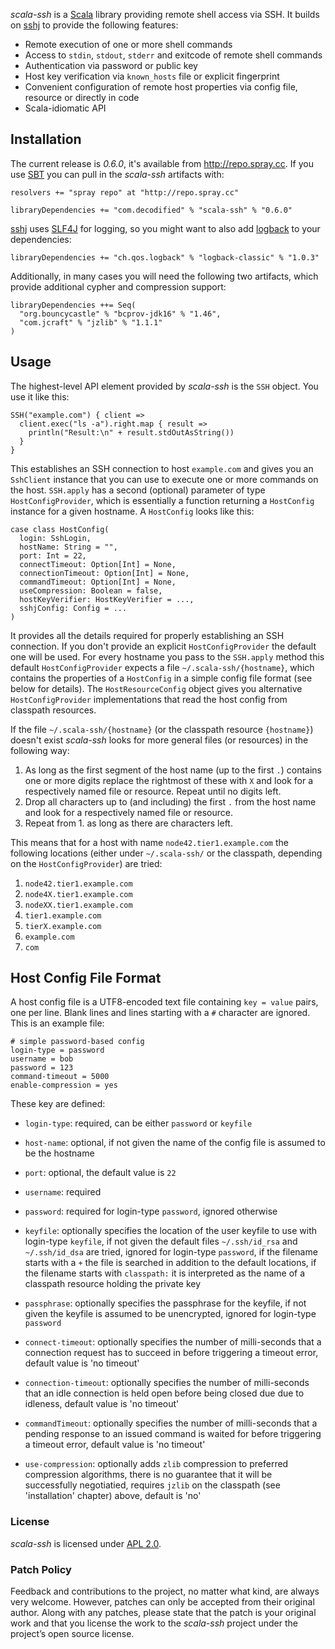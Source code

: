 _scala-ssh_ is a [Scala] library providing remote shell access via SSH.
It builds on [sshj] to provide the following features:

* Remote execution of one or more shell commands
* Access to `stdin`, `stdout`, `stderr` and exitcode of remote shell commands
* Authentication via password or public key
* Host key verification via `known_hosts` file or explicit fingerprint
* Convenient configuration of remote host properties via config file, resource or directly in code
* Scala-idiomatic API


## Installation

The current release is *0.6.0*, it's available from <http://repo.spray.cc>.
If you use [SBT] you can pull in the _scala-ssh_ artifacts with:

    resolvers += "spray repo" at "http://repo.spray.cc"

    libraryDependencies += "com.decodified" % "scala-ssh" % "0.6.0"

[sshj] uses [SLF4J] for logging, so you might want to also add [logback] to your dependencies:

    libraryDependencies += "ch.qos.logback" % "logback-classic" % "1.0.3"

Additionally, in many cases you will need the following two artifacts, which provide additional cypher and compression
support:

    libraryDependencies ++= Seq(
      "org.bouncycastle" % "bcprov-jdk16" % "1.46",
      "com.jcraft" % "jzlib" % "1.1.1"
    )


## Usage

The highest-level API element provided by _scala-ssh_ is the `SSH` object. You use it like this:

    SSH("example.com") { client =>
      client.exec("ls -a").right.map { result =>
        println("Result:\n" + result.stdOutAsString())
      }
    }

This establishes an SSH connection to host `example.com` and gives you an `SshClient` instance that you can use
to execute one or more commands on the host.
`SSH.apply` has a second (optional) parameter of type `HostConfigProvider`, which is essentially a function returning
a `HostConfig` instance for a given hostname. A `HostConfig` looks like this:

    case class HostConfig(
      login: SshLogin,
      hostName: String = "",
      port: Int = 22,
      connectTimeout: Option[Int] = None,
      connectionTimeout: Option[Int] = None,
      commandTimeout: Option[Int] = None,
      useCompression: Boolean = false,
      hostKeyVerifier: HostKeyVerifier = ...,
      sshjConfig: Config = ...
    )

It provides all the details required for properly establishing an SSH connection.
If you don't provide an explicit `HostConfigProvider` the default one will be used. For every hostname you pass to the
`SSH.apply` method this default `HostConfigProvider` expects a file `~/.scala-ssh/{hostname}`, which contains the
properties of a `HostConfig` in a simple config file format (see below for details). The `HostResourceConfig` object
gives you alternative `HostConfigProvider` implementations that read the host config from classpath resources.

If the file `~/.scala-ssh/{hostname}` (or the classpath resource `{hostname}`) doesn't exist _scala-ssh_ looks for more
general files (or resources) in the following way:

1. As long as the first segment of the host name (up to the first `.`) contains one or more digits replace the rightmost
of these with `X` and look for a respectively named file or resource. Repeat until no digits left.
2. Drop all characters up to (and including) the first `.` from the host name and look for a respectively named file or
resource.
3. Repeat from 1. as long as there are characters left.

This means that for a host with name `node42.tier1.example.com` the following locations (either under `~/.scala-ssh/`
or the classpath, depending on the `HostConfigProvider`) are tried:

1. `node42.tier1.example.com`
2. `node4X.tier1.example.com`
3. `nodeXX.tier1.example.com`
4. `tier1.example.com`
5. `tierX.example.com`
6. `example.com`
7. `com`


## Host Config File Format

A host config file is a UTF8-encoded text file containing `key = value` pairs, one per line. Blank lines and lines
starting with a `#` character are ignored. This is an example file:

    # simple password-based config
    login-type = password
    username = bob
    password = 123
    command-timeout = 5000
    enable-compression = yes

These key are defined:

* `login-type`: required, can be either `password` or `keyfile`

* `host-name`: optional, if not given the name of the config file is assumed to be the hostname

* `port`: optional, the default value is `22`

* `username`: required

* `password`: required for login-type `password`, ignored otherwise

* `keyfile`: optionally specifies the location of the user keyfile to use with login-type `keyfile`,
  if not given the default files `~/.ssh/id_rsa` and `~/.ssh/id_dsa` are tried, ignored for login-type `password`,
  if the filename starts with a `+` the file is searched in addition to the default locations,
  if the filename starts with `classpath:` it is interpreted as the name of a classpath resource holding the private key

* `passphrase`: optionally specifies the passphrase for the keyfile, if not given the keyfile is assumed to be
  unencrypted, ignored for login-type `password`

* `connect-timeout`: optionally specifies the number of milli-seconds that a connection request has to succeed in
  before triggering a timeout error, default value is 'no timeout'

* `connection-timeout`: optionally specifies the number of milli-seconds that an idle connection is held open before
  being closed due due to idleness, default value is 'no timeout'

* `commandTimeout`: optionally specifies the number of milli-seconds that a pending response to an issued command
  is waited for before triggering a timeout error, default value is 'no timeout'

* `use-compression`: optionally adds `zlib` compression to preferred compression algorithms, there is no guarantee
  that it will be successfully negotiatied, requires `jzlib` on the classpath (see 'installation' chapter) above,
  default is 'no'


### License

_scala-ssh_ is licensed under [APL 2.0].


### Patch Policy

Feedback and contributions to the project, no matter what kind, are always very welcome.
However, patches can only be accepted from their original author.
Along with any patches, please state that the patch is your original work and that you license the work to the
_scala-ssh_ project under the project’s open source license.


  [Scala]: http://www.scala-lang.org/
  [sshj]: https://github.com/shikhar/sshj
  [SBT]: https://github.com/harrah/xsbt/wiki
  [SLF4J]: http://www.slf4j.org/
  [logback]: http://logback.qos.ch/
  [APL 2.0]: http://www.apache.org/licenses/LICENSE-2.0